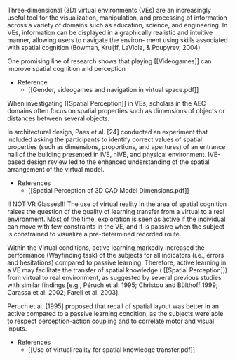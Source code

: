 Three-dimensional (3D) virtual environments (VEs) are an increasingly useful tool for the visualization, manipulation, and processing of information across a variety of domains such as education, science, and engineering. In VEs, information can be displayed in a graphically realistic and intuitive manner, allowing users to navigate the environ- ment using skills associated with spatial cognition (Bowman, Kruijff, LaViola, & Poupyrev, 2004)

One promising line of research shows that playing [[Videogames]] can improve spatial cognition and perception

- Reference
	- [[Gender, videogames and navigation in virtual space.pdf]]


When investigating [[Spatial Perception]] in VEs, scholars in the AEC domains often focus on spatial properties such as dimensions of objects or distances between several objects.

In architectural design, Paes et al. [24] conducted an experiment that included asking the participants to identify correct values of spatial properties (such as dimensions, proportions, and apertures) of an entrance hall of the building presented in IVE, nIVE, and physical environment. IVE-based design review led to the enhanced understanding of the spatial arrangement of the virtual model.

- References
	- [[Spatial Perception of 3D CAD Model Dimensions.pdf]]


!! NOT VR Glasses!!!
The use of virtual reality in the area of spatial cognition raises the question of the quality of learning transfer from a virtual to a real environment.
Most of the time, exploration is seen as active if the individual can move with few constraints in the VE, and it is passive when the subject is constrained to visualize a pre-determined recorded route. 

Within the Virtual conditions, active learning markedly increased the performance (Wayfinding task) of the subjects for all indicators (i.e., errors and hesitations) compared to passive learning. Therefore, active learning in a VE may facilitate the transfer of spatial knowledge ( [[Spatial Perception]]) from virtual to real environment, as suggested by several previous studies with similar findings [e.g., Péruch et al. 1995; Christou and Bülthoff 1999; Carassa et al. 2002; Farell et al. 2003].

Peruch et al. [1995] proposed that recall of spatial layout was better in an active compared to a passive learning condition, as the subjects were able to respect perception-action coupling and to correlate motor and visual inputs.

- References
	- [[Use of virtual reality for spatial knowledge transfer.pdf]]
